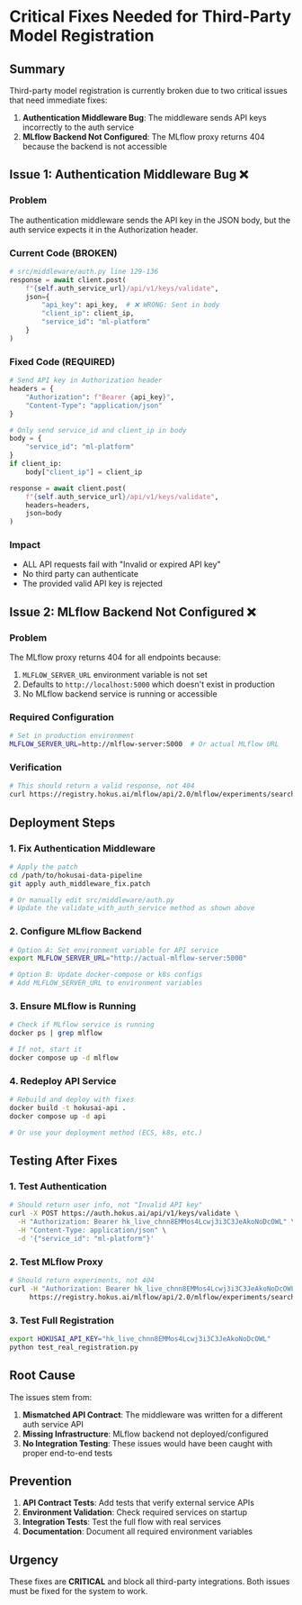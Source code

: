 # Critical Fixes Needed for Third-Party Model Registration

## Summary

Third-party model registration is currently broken due to two critical issues that need immediate fixes:

1. **Authentication Middleware Bug**: The middleware sends API keys incorrectly to the auth service
2. **MLflow Backend Not Configured**: The MLflow proxy returns 404 because the backend is not accessible

## Issue 1: Authentication Middleware Bug ❌

### Problem
The authentication middleware sends the API key in the JSON body, but the auth service expects it in the Authorization header.

### Current Code (BROKEN)
```python
# src/middleware/auth.py line 129-136
response = await client.post(
    f"{self.auth_service_url}/api/v1/keys/validate",
    json={
        "api_key": api_key,  # ❌ WRONG: Sent in body
        "client_ip": client_ip,
        "service_id": "ml-platform"
    }
)
```

### Fixed Code (REQUIRED)
```python
# Send API key in Authorization header
headers = {
    "Authorization": f"Bearer {api_key}",
    "Content-Type": "application/json"
}

# Only send service_id and client_ip in body
body = {
    "service_id": "ml-platform"
}
if client_ip:
    body["client_ip"] = client_ip

response = await client.post(
    f"{self.auth_service_url}/api/v1/keys/validate",
    headers=headers,
    json=body
)
```

### Impact
- ALL API requests fail with "Invalid or expired API key"
- No third party can authenticate
- The provided valid API key is rejected

## Issue 2: MLflow Backend Not Configured ❌

### Problem
The MLflow proxy returns 404 for all endpoints because:
1. `MLFLOW_SERVER_URL` environment variable is not set
2. Defaults to `http://localhost:5000` which doesn't exist in production
3. No MLflow backend service is running or accessible

### Required Configuration
```bash
# Set in production environment
MLFLOW_SERVER_URL=http://mlflow-server:5000  # Or actual MLflow URL
```

### Verification
```bash
# This should return a valid response, not 404
curl https://registry.hokus.ai/mlflow/api/2.0/mlflow/experiments/search
```

## Deployment Steps

### 1. Fix Authentication Middleware
```bash
# Apply the patch
cd /path/to/hokusai-data-pipeline
git apply auth_middleware_fix.patch

# Or manually edit src/middleware/auth.py
# Update the validate_with_auth_service method as shown above
```

### 2. Configure MLflow Backend
```bash
# Option A: Set environment variable for API service
export MLFLOW_SERVER_URL="http://actual-mlflow-server:5000"

# Option B: Update docker-compose or k8s configs
# Add MLFLOW_SERVER_URL to environment variables
```

### 3. Ensure MLflow is Running
```bash
# Check if MLflow service is running
docker ps | grep mlflow

# If not, start it
docker compose up -d mlflow
```

### 4. Redeploy API Service
```bash
# Rebuild and deploy with fixes
docker build -t hokusai-api .
docker compose up -d api

# Or use your deployment method (ECS, k8s, etc.)
```

## Testing After Fixes

### 1. Test Authentication
```bash
# Should return user info, not "Invalid API key"
curl -X POST https://auth.hokus.ai/api/v1/keys/validate \
  -H "Authorization: Bearer hk_live_chnn8EMMos4Lcwj3i3C3JeAkoNoDcOWL" \
  -H "Content-Type: application/json" \
  -d '{"service_id": "ml-platform"}'
```

### 2. Test MLflow Proxy
```bash
# Should return experiments, not 404
curl -H "Authorization: Bearer hk_live_chnn8EMMos4Lcwj3i3C3JeAkoNoDcOWL" \
     https://registry.hokus.ai/mlflow/api/2.0/mlflow/experiments/search
```

### 3. Test Full Registration
```bash
export HOKUSAI_API_KEY="hk_live_chnn8EMMos4Lcwj3i3C3JeAkoNoDcOWL"
python test_real_registration.py
```

## Root Cause

The issues stem from:
1. **Mismatched API Contract**: The middleware was written for a different auth service API
2. **Missing Infrastructure**: MLflow backend not deployed/configured
3. **No Integration Testing**: These issues would have been caught with proper end-to-end tests

## Prevention

1. **API Contract Tests**: Add tests that verify external service APIs
2. **Environment Validation**: Check required services on startup
3. **Integration Tests**: Test the full flow with real services
4. **Documentation**: Document all required environment variables

## Urgency

These fixes are **CRITICAL** and block all third-party integrations. Both issues must be fixed for the system to work.